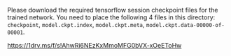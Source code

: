 Please download the required tensorflow session checkpoint files for the trained network.
You need to place the following 4 files in this directory: `checkpoint`, `model.ckpt.index`, `model.ckpt.meta`, `model.ckpt.data-00000-of-00001`.

https://1drv.ms/f/s!AhwRi6NEzKxMmoMFG0bVX-xOeEToHw

